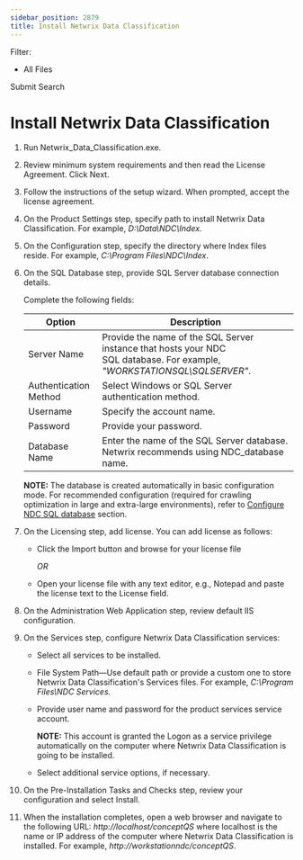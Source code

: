 ```yaml
---
sidebar_position: 2879
title: Install Netwrix Data Classification
---
```


Filter: 

* All Files

Submit Search

# Install Netwrix Data Classification

1. Run Netwrix\_Data\_Classification.exe.
2. Review minimum system requirements and then read the License Agreement. Click Next.
3. Follow the instructions of the setup wizard. When prompted, accept the license agreement.
4. On the Product Settings step, specify path to install Netwrix Data Classification. For example, *D:\Data\NDC\Index.*
5. On the Configuration step, specify the directory where Index files reside. For example, *C:\Program Files\NDC\Index*.
6. On the SQL Database step, provide SQL Server database connection details.

   Complete the following fields:

   | Option | Description |
   | --- | --- |
   | Server Name | Provide the name of the SQL Server instance that hosts your NDC SQL database. For example, *"WORKSTATIONSQL\SQLSERVER"*. |
   | Authentication Method | Select Windows or SQL Server authentication method. |
   | Username | Specify the account name. |
   | Password | Provide your password. |
   | Database Name | Enter the name of the SQL Server database. Netwrix recommends using NDC\_database name. |

   **NOTE:** The database is created automatically in basic configuration mode. For recommended configuration (required for crawling optimization in large and extra-large environments), refer to [Configure NDC SQL database](../Requirements/NDCSQLDatabase) section.
7. On the Licensing step, add license. You can add license as follows:

   * Click the Import button and browse for your license file

     *OR*
   * Open your license file with any text editor, e.g., Notepad and paste the license text to the License field.
8. On the Administration Web Application step, review default IIS configuration.
9. On the Services step, configure Netwrix Data Classification services:

   * Select all services to be installed.
   * File System Path—Use default path or provide a custom one to store Netwrix Data Classification's Services files. For example, *C:\Program Files\NDC Services.*
   * Provide user name and password for the product services service account.

     **NOTE:** This account is granted the Logon as a service privilege automatically on the computer where Netwrix Data Classification is going to be installed.
   * Select additional service options, if necessary.
10. On the Pre-Installation Tasks and Checks step, review your configuration and select Install.
11. When the installation completes, open a web browser and navigate to the following URL: *http://localhost/conceptQS* where localhost is the name or IP address of the computer where Netwrix Data Classification is installed. For example, *http://workstationndc/conceptQS*.
